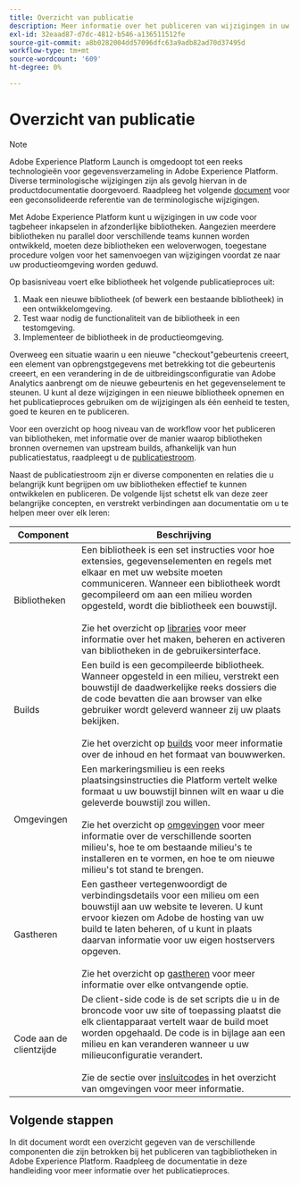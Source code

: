 ```yaml
---
title: Overzicht van publicatie
description: Meer informatie over het publiceren van wijzigingen in uw codebibliotheken voor tagbeheer in Adobe Experience Platform.
exl-id: 32eaad87-d7dc-4812-b546-a136511512fe
source-git-commit: a8b0282004dd57096dfc63a9adb82ad70d37495d
workflow-type: tm+mt
source-wordcount: '609'
ht-degree: 0%

---
```


# Overzicht van publicatie

>[!NOTE]
>
>Adobe Experience Platform Launch is omgedoopt tot een reeks technologieën voor gegevensverzameling in Adobe Experience Platform. Diverse terminologische wijzigingen zijn als gevolg hiervan in de productdocumentatie doorgevoerd. Raadpleeg het volgende [document](../../term-updates.md) voor een geconsolideerde referentie van de terminologische wijzigingen.

Met Adobe Experience Platform kunt u wijzigingen in uw code voor tagbeheer inkapselen in afzonderlijke bibliotheken. Aangezien meerdere bibliotheken nu parallel door verschillende teams kunnen worden ontwikkeld, moeten deze bibliotheken een weloverwogen, toegestane procedure volgen voor het samenvoegen van wijzigingen voordat ze naar uw productieomgeving worden geduwd.

Op basisniveau voert elke bibliotheek het volgende publicatieproces uit:

1. Maak een nieuwe bibliotheek (of bewerk een bestaande bibliotheek) in een ontwikkelomgeving.
1. Test waar nodig de functionaliteit van de bibliotheek in een testomgeving.
1. Implementeer de bibliotheek in de productieomgeving.

Overweeg een situatie waarin u een nieuwe &quot;checkout&quot;gebeurtenis creeert, een element van opbrengstgegevens met betrekking tot die gebeurtenis creeert, en een verandering in de de uitbreidingsconfiguratie van Adobe Analytics aanbrengt om de nieuwe gebeurtenis en het gegevenselement te steunen. U kunt al deze wijzigingen in een nieuwe bibliotheek opnemen en het publicatieproces gebruiken om de wijzigingen als één eenheid te testen, goed te keuren en te publiceren.

Voor een overzicht op hoog niveau van de workflow voor het publiceren van bibliotheken, met informatie over de manier waarop bibliotheken bronnen overnemen van upstream builds, afhankelijk van hun publicatiestatus, raadpleegt u de [publicatiestroom](./publishing-flow.md).

Naast de publicatiestroom zijn er diverse componenten en relaties die u belangrijk kunt begrijpen om uw bibliotheken effectief te kunnen ontwikkelen en publiceren. De volgende lijst schetst elk van deze zeer belangrijke concepten, en verstrekt verbindingen aan documentatie om u te helpen meer over elk leren:

| Component | Beschrijving |
| --- | --- |
| Bibliotheken | Een bibliotheek is een set instructies voor hoe extensies, gegevenselementen en regels met elkaar en met uw website moeten communiceren. Wanneer een bibliotheek wordt gecompileerd om aan een milieu worden opgesteld, wordt die bibliotheek een bouwstijl.<br><br>Zie het overzicht op [libraries](./libraries.md) voor meer informatie over het maken, beheren en activeren van bibliotheken in de gebruikersinterface. |
| Builds | Een build is een gecompileerde bibliotheek. Wanneer opgesteld in een milieu, verstrekt een bouwstijl de daadwerkelijke reeks dossiers die de code bevatten die aan browser van elke gebruiker wordt geleverd wanneer zij uw plaats bekijken.<br><br>Zie het overzicht op [builds](./builds.md) voor meer informatie over de inhoud en het formaat van bouwwerken. |
| Omgevingen | Een markeringsmilieu is een reeks plaatsingsinstructies die Platform vertelt welke formaat u uw bouwstijl binnen wilt en waar u die geleverde bouwstijl zou willen.<br><br>Zie het overzicht op [omgevingen](./environments.md) voor meer informatie over de verschillende soorten milieu&#39;s, hoe te om bestaande milieu&#39;s te installeren en te vormen, en hoe te om nieuwe milieu&#39;s tot stand te brengen. |
| Gastheren | Een gastheer vertegenwoordigt de verbindingsdetails voor een milieu om een bouwstijl aan uw website te leveren. U kunt ervoor kiezen om Adobe de hosting van uw build te laten beheren, of u kunt in plaats daarvan informatie voor uw eigen hostservers opgeven.<br><br>Zie het overzicht op [gastheren](./hosts/hosts-overview.md) voor meer informatie over elke ontvangende optie. |
| Code aan de clientzijde | De client-side code is de set scripts die u in de broncode voor uw site of toepassing plaatst die elk clientapparaat vertelt waar de build moet worden opgehaald. De code is in bijlage aan een milieu en kan veranderen wanneer u uw milieuconfiguratie verandert.<br><br>Zie de sectie over [insluitcodes](./environments.md#embed-code) in het overzicht van omgevingen voor meer informatie. |

## Volgende stappen

In dit document wordt een overzicht gegeven van de verschillende componenten die zijn betrokken bij het publiceren van tagbibliotheken in Adobe Experience Platform. Raadpleeg de documentatie in deze handleiding voor meer informatie over het publicatieproces.
